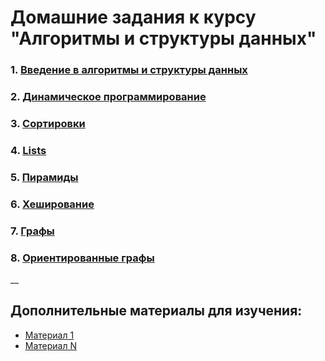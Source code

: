 # Домашние задания к курсу "Алгоритмы и структуры данных"

### 1. [Введение в алгоритмы и структуры данных]()

### 2. [Динамическое программирование]()

### 3. [Сортировки]()

### 4. [Lists]()

### 5. [Пирамиды]() 

### 6. [Хеширование]()

### 7. [Графы]()

### 8. [Ориентированные графы]()

__

## Дополнительные материалы для изучения:

- [Материал 1]()
- [Материал N]()
